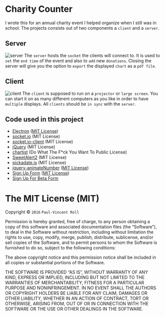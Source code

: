 # Charity Counter
I wrote this for an annual charity event I helped organize when I still was in school. The projects consists out of two components a `client` and a `server`.

## Server
![server](https://cloud.githubusercontent.com/assets/992826/15629543/98491702-251b-11e6-9208-d0377f51a95a.png)
The `server` hosts the `socket` the clients will connect to. It is used to `set` the `end time` of the event and also to `add` new `donations`.
Closing the server will give you the option to `export` the displayed `chart` as a `pdf file`.

## Client
![client](https://cloud.githubusercontent.com/assets/992826/15629542/96c2a86c-251b-11e6-8da8-9fa55d39c603.png)
The `client` is supposed to run on a `projector` or `large screen`. You can start it on as many different computers as you like in order to have `multiple` displays.
All `clients` should be `in sync` with the `server`.

## Code used in this project
- [Electron](http://electron.atom.io) ([MIT License](https://github.com/electron/electron/blob/master/LICENSE))
- [socket.io](https://www.npmjs.com/package/socket.io) (MIT License)
- [socket.io-client](https://www.npmjs.com/package/socket.io-client) (MIT License)
- [jQuery](https://www.npmjs.com/package/jquery) (MIT License)
- [chartist](https://www.npmjs.com/package/chartist) (Do What The F*ck You Want To Public License)
- [SweetAlert2](https://www.npmjs.com/package/sweetalert2) (MIT License)
- [pickadate.js](http://amsul.github.io/pickadate.js) (MIT License)
- [jquery-animateNumber](http://www.cssflow.com/snippets/sign-up-form) ([MIT License](https://github.com/aishek/jquery-animateNumber/blob/master/LICENSE))
- [Sign Up Form](http://www.cssflow.com/snippets/sign-up-form) ([MIT License](http://www.cssflow.com/mit-license))
- [Sign Up For Beta Form](http://codepen.io/erikapdx/pen/BnfjH)


The MIT License (MIT)
=====================

Copyright © `2016` `Paul-Vincent Roll`

Permission is hereby granted, free of charge, to any person
obtaining a copy of this software and associated documentation
files (the “Software”), to deal in the Software without
restriction, including without limitation the rights to use,
copy, modify, merge, publish, distribute, sublicense, and/or sell
copies of the Software, and to permit persons to whom the
Software is furnished to do so, subject to the following
conditions:

The above copyright notice and this permission notice shall be
included in all copies or substantial portions of the Software.

THE SOFTWARE IS PROVIDED “AS IS”, WITHOUT WARRANTY OF ANY KIND,
EXPRESS OR IMPLIED, INCLUDING BUT NOT LIMITED TO THE WARRANTIES
OF MERCHANTABILITY, FITNESS FOR A PARTICULAR PURPOSE AND
NONINFRINGEMENT. IN NO EVENT SHALL THE AUTHORS OR COPYRIGHT
HOLDERS BE LIABLE FOR ANY CLAIM, DAMAGES OR OTHER LIABILITY,
WHETHER IN AN ACTION OF CONTRACT, TORT OR OTHERWISE, ARISING
FROM, OUT OF OR IN CONNECTION WITH THE SOFTWARE OR THE USE OR
OTHER DEALINGS IN THE SOFTWARE.
